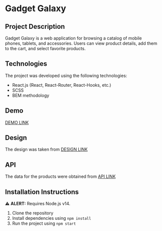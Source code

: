 # Gadget Galaxy

## Project Description

Gadget Galaxy is a web application for browsing a catalog of mobile phones, tablets, and accessories. Users can view product details, add them to the cart, and select favorite products.

## Technologies

The project was developed using the following technologies:

- React.js (React, React-Router, React-Hooks, etc.)
- SCSS
- BEM methodology

## Demo

[DEMO LINK](https://podvax.github.io/Gadget_Galaxy/)

## Design

The design was taken from [DESIGN LINK](https://www.figma.com/file/uEetgWenSRxk9jgiym6Yzp/Phone-catalog-redesign?node-id=1%3A2)

## API

The data for the products were obtained from [API LINK](https://mate-academy.github.io/react_phone-catalog/api/products.json)

## Installation Instructions

⚠️ **ALERT:** Requires Node.js v14.

1. Clone the repository
2. Install dependencies using `npm install`
3. Run the project using `npm start`
